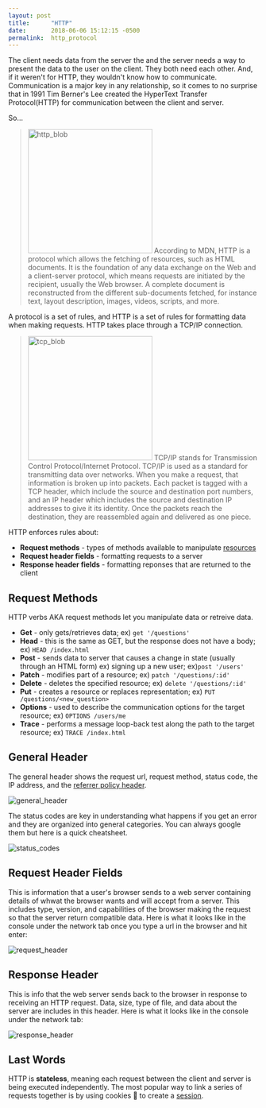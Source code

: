 ```yaml
---
layout: post
title:      "HTTP"
date:       2018-06-06 15:12:15 -0500
permalink:  http_protocol
---
```


The client needs data from the server the and the server needs a way to present the data to the user on the client. They both need each other. And, if it weren't for HTTP, they wouldn't know how to communicate. Communication is a major key in any relationship, so it comes to no surprise that in 1991 Tim Berner's Lee created the HyperText Transfer Protocol(HTTP) for communication between the client and server.

So...
><img src="https://i.imgur.com/UOyjnqw.png" title="http_blob" height="250" width="250" class="img-responsive"> According to MDN, HTTP is a protocol which allows the fetching of resources, such as HTML documents. It is the foundation of any data exchange on the Web and a client-server protocol, which means requests are initiated by the recipient, usually the Web browser. A complete document is reconstructed from the different sub-documents fetched, for instance text, layout description, images, videos, scripts, and more.

A protocol is a set of rules, and HTTP is a set of rules for formatting data when making requests. HTTP takes place through a TCP/IP connection.

> <img src="https://i.imgur.com/ATv1MVL.png" title="tcp_blob" height="250" width="250" class="img-responsive"> TCP/IP stands for Transmission Control Protocol/Internet Protocol. TCP/IP is used as a standard for transmitting data over networks. When you make a request, that information is broken up into packets. Each packet is tagged with a TCP header, which include the source and destination port numbers, and an IP header which includes the source and destination IP addresses to give it its identity. Once the packets reach the destination, they are reassembled again and delivered as one piece.

HTTP enforces rules about: 

* **Request methods** - types of methods available to manipulate [resources](https://developer.mozilla.org/en-US/docs/Web/HTTP/Basics_of_HTTP/Identifying_resources_on_the_Web)
* **Request header fields** - formatting requests to a server
* **Response header fields** - formatting reponses that are returned to the client

## Request Methods

HTTP verbs AKA request methods let you manipulate data or retreive data.

* **Get** - only gets/retrieves data; ex) `get '/questions'`
* **Head** - this is the same as GET, but the response does not have a body; ex) `HEAD /index.html`
* **Post** - sends data to server that causes a change in state (usually through an HTML form) ex) signing up a new user; ex)`post '/users'`
* **Patch** - modifies part of a resource; ex) `patch '/questions/:id'`
* **Delete** - deletes the specified resource; ex) `delete '/questions/:id'`
* **Put** - creates a resource or replaces representation; ex) `PUT /questions/<new_question>`
* **Options** - used to describe the communication options for the target resource; ex) `OPTIONS /users/me`
* **Trace** - performs a message loop-back test along the path to the target resource; ex) `TRACE /index.html`

## General Header

The general header shows the request url, request method, status code, the IP address, and the [referrer policy header](https://developer.mozilla.org/en-US/docs/Web/HTTP/Headers/Referrer-Policy).

<img src="https://i.imgur.com/cHJWskQ.png" title="general_header" class="img-responsive">

The status codes are key in understanding what happens if you get an error and they are organized into general categories. You can always google them but here is a quick cheatsheet.

<img src="https://i.imgur.com/3tvIkNI.jpg" title="status_codes" class="img-responsive">


## Request Header Fields

This is information that a user's browser sends to a web server containing details of whwat the browser wants and will accept from a server. This includes type, version, and capabilities of the browser making the request so that the server return compatible data. Here is what it looks like in the console under the network tab once you type a url in the browser and hit enter:

<img src="https://i.imgur.com/2JjOg1a.png" title="request_header" class="img-responsive">

## Response Header 

This is info that the web server sends back to the browser in response to receiving an HTTP request. Data, size, type of file, and data about the server are includes in this header. Here is what it looks like in the console under the network tab:

<img src="https://i.imgur.com/RX4n4Sr.png" title="response_header" class="img-responsive">

## Last Words

HTTP is **stateless**, meaning each request between the client and server is being executed independently. The most popular way to link a series of requests together is by using cookies 🍪 to create a [session](https://developer.mozilla.org/en-US/docs/Web/HTTP/Session).


 
 


